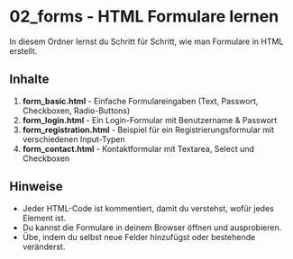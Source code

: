 # 02_forms - HTML Formulare lernen

In diesem Ordner lernst du Schritt für Schritt, wie man Formulare in HTML erstellt.

## Inhalte
1. **form_basic.html** - Einfache Formulareingaben (Text, Passwort, Checkboxen, Radio-Buttons)
2. **form_login.html** - Ein Login-Formular mit Benutzername & Passwort
3. **form_registration.html** - Beispiel für ein Registrierungsformular mit verschiedenen Input-Typen
4. **form_contact.html** - Kontaktformular mit Textarea, Select und Checkboxen

## Hinweise
- Jeder HTML-Code ist kommentiert, damit du verstehst, wofür jedes Element ist.
- Du kannst die Formulare in deinem Browser öffnen und ausprobieren.
- Übe, indem du selbst neue Felder hinzufügst oder bestehende veränderst.
